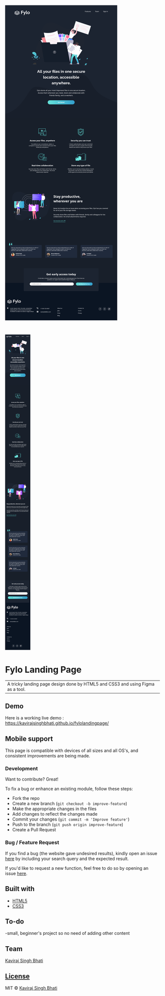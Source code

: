 # ![FyloLandingPage](https://github.com/KavirajSinghBhati/fylolandingpage/blob/master/images/websc-desktop.png)
# ![FyloLandingPage](https://github.com/KavirajSinghBhati/fylolandingpage/blob/master/images/websc-mobile.png)

# Fylo Landing Page

<table>
<tr>
<td>
  A tricky landing page design done by HTML5 and CSS3 and using Figma as a tool.
</td>
</tr>
</table>

## Demo

Here is a working live demo : https://kavirajsinghbhati.github.io/fylolandingpage/

## Mobile support

This page is compatible with devices of all sizes and all OS's, and consistent improvements are being made.

### Development

Want to contribute? Great!

To fix a bug or enhance an existing module, follow these steps:

- Fork the repo
- Create a new branch (`git checkout -b improve-feature`)
- Make the appropriate changes in the files
- Add changes to reflect the changes made
- Commit your changes (`git commit -m 'Improve feature'`)
- Push to the branch (`git push origin improve-feature`)
- Create a Pull Request

### Bug / Feature Request

If you find a bug (the website gave undesired results), kindly open an issue [here](https://github.com/KavirajSinghBhati/fylolandingpage/issues/new) by including your search query and the expected result.

If you'd like to request a new function, feel free to do so by opening an issue [here](https://github.com/KavirajSinghBhati/fylolandingpage/issues/new).

## Built with

- [HTML5](https://developer.mozilla.org/en-US/docs/Glossary/HTML5)
- [CSS3](https://developer.mozilla.org/en-US/docs/Web/CSS)

## To-do

-small, beginner's project so no need of adding other content

## Team

[Kaviraj Singh Bhati ](https://github.com/KavirajSinghBhati)

## [License](https://github.com/KavirajSinghBhati/fylolandingpage/blob/master/LICENSE)

MIT © [Kaviraj Singh Bhati ](https://github.com/KavirajSinghBhati)
